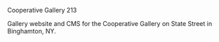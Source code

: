 Cooperative Gallery 213

Gallery website and CMS for the Cooperative Gallery on State Street in Binghamton, NY.
